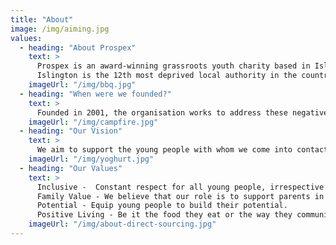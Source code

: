 ```yaml
---
title: "About"
image: /img/aiming.jpg
values:
  - heading: "About Prospex"
    text: >
      Prospex is an award-winning grassroots youth charity based in Islington, supporting young people aged 8-21* whose life chances are affected through measures outside their control; poverty, social deprivation, high unemployment and crime.
      Islington is the 12th most deprived local authority in the country and the 4th most deprived in London. 35% of Islington’s children are living in low income families and just under one in three young people live in households where nobody is working. And worryingly, Islington children are 33% more likely to suffer from mental health issues than the national average.
    imageUrl: "/img/bbq.jpg"
  - heading: "When were we founded?"
    text: >
      Founded in 2001, the organisation works to address these negative influences, often resulting in low self-esteem and poor school attendance, leading to limited employment prospects.  We establish positive relationships and provide opportunities, build life and employability skills. Young people are able to broaden their horizons outside the limits of their existing thinking and are given the tools to achieve their goals.
    imageUrl: "/img/campfire.jpg"
  - heading: "Our Vision"
    text: >
      We aim to support the young people with whom we come into contact by building a safe environment that enables them to reach their full potential. Whether this means taking homeless teenagers on their first trip to see the ocean, or ensuring that the girls we work with are empowered and confident, we believe that every child deserves to live a life filled with fun and enriching experiences.
    imageUrl: "/img/yoghurt.jpg"
  - heading: "Our Values"
    text: >
      Inclusive -  Constant respect for all young people, irrespective of culture, gender or creed.
      Family Value - We believe that our role is to support parents in getting the best outcomes for their children.
      Potential - Equip young people to build their potential.   
      Positive Living - Be it the food they eat or the way they communicate with their peers, we believe in creating a healthy lifestyle for our young people.
    imageUrl: "/img/about-direct-sourcing.jpg"
---
```

